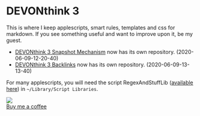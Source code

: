 # DEVONthink 3
This is where I keep applescripts, smart rules, templates and css for markdown. If you see something useful and want to improve upon it, be my guest.


* [DEVONthink 3 Snapshot Mechanism](https://github.com/bcdavasconcelos/DEVONthink-3-Snapshot-Mechanism) now has its own repository. (2020-06-09-12-20-40)
* [DEVONthink 3 Backlinks](https://github.com/bcdavasconcelos/DEVONthink-3-Backlinks) now has its own repository. (2020-06-09-13-13-40)

For many applescripts, you will need the script RegexAndStuffLib ([available here][1]) in `~/Library/Script Libraries`.

[1]:	https://latenightsw.com/support/freeware/


[![](https://www.dropbox.com/s/3nncdc7a6sfwbhn/api.jpeg?raw=1)](https://www.buymeacoffee.com/bcdavasconcelos)  
[Buy me a coffee](https://www.buymeacoffee.com/bcdavasconcelos)
